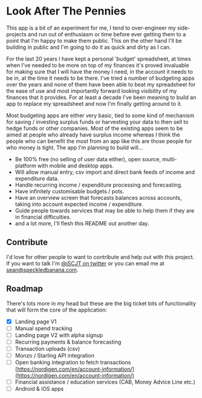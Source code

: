 # Look After The Pennies

This app is a bit of an experiment for me, I tend to over-engineer my side-projects and run out of enthusiasm or time before ever getting them to a point that I'm happy to make them public.  This on the other hand I'll be building in public and I'm going to do it as quick and dirty as I can.

For the last 20 years I have kept a personal 'budget' spreadsheet, at times when I've needed to be more on top of my finances it's proved invaluable for making sure that I will have the money I need, in the account it needs to be in, at the time it needs to be there.  I've tried a number of budgeting apps over the years and none of them have been able to beat my spreadsheet for the ease of use and most importantly forward looking visibility of my finances that it provides.  For at least a decade I've been meaning to build an app to replace my spreadsheet and now I'm finally getting around to it.

Most budgeting apps are either very basic, tied to some kind of mechanism for saving / investing surplus funds or harvesting your data to then sell to hedge funds or other companies.  Most of the existing apps seem to be aimed at people who already have surplus income whereas I think the people who can benefit the most from an app like this are those people for who money is tight.  The app I'm planning to build will...

- Be 100% free (no selling of user data either), open source, multi-platform with mobile and desktop apps.
- Will allow manual entry, csv import and direct bank feeds of income and expenditure data.
- Handle recurring income / expenditure processing and forecasting.
- Have infinitely customisable budgets / pots.
- Have an overview screen that forecasts balances across accounts, taking into account expected income / expenditure.
- Guide people towards services that may be able to help them if they are in financial difficulties.
- and a lot more, I'll flesh this README out another day.

## Contribute

I'd love for other people to want to contribute and help out with this project.  If you want to talk I'm [@iSCJT on twitter](https://twitter.com/iSCJT) or you can email me at [sean@speckledbanana.com](mailto:sean@speckledbanana.com).

## Roadmap

There's lots more in my head but these are the big ticket bits of functionality that will form the core of the application:

- [X] Landing page V1
- [ ] Manual spend tracking
- [ ] Landing page V2 with alpha signup
- [ ] Recurring payments & balance forecasting
- [ ] Transaction uploads (csv)
- [ ] Monzo / Starling API integration
- [ ] Open banking integration to fetch transactions [https://nordigen.com/en/account-information/](https://nordigen.com/en/account-information/)
- [ ] Financial assistance / education services (CAB, Money Advice Line etc.)
- [ ] Android & iOS apps
